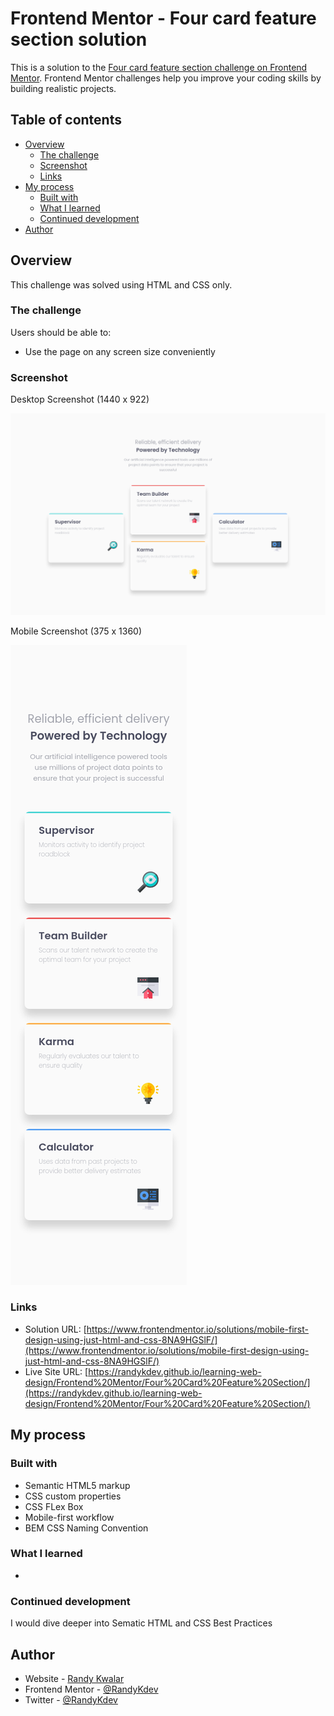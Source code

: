 # Frontend Mentor - Four card feature section solution

This is a solution to the [Four card feature section challenge on Frontend Mentor](https://www.frontendmentor.io/challenges/four-card-feature-section-weK1eFYK). Frontend Mentor challenges help you improve your coding skills by building realistic projects. 

## Table of contents

- [Overview](#overview)
  - [The challenge](#the-challenge)
  - [Screenshot](#screenshot)
  - [Links](#links)
- [My process](#my-process)
  - [Built with](#built-with)
  - [What I learned](#what-i-learned)
  - [Continued development](#continued-development)
- [Author](#author)


## Overview

This challenge was solved using HTML and CSS only.

### The challenge

Users should be able to:

- Use the page on any screen size conveniently

### Screenshot

Desktop Screenshot (1440 x 922)

![Desktop Screenshot](./screenshots/screenshot-desktop.png)

Mobile Screenshot (375 x 1360)

![Desktop Screenshot](./screenshots/screenshot-mobile.png)

### Links

- Solution URL: [https://www.frontendmentor.io/solutions/mobile-first-design-using-just-html-and-css-8NA9HGSlF/](https://www.frontendmentor.io/solutions/mobile-first-design-using-just-html-and-css-8NA9HGSlF/)
- Live Site URL: [https://randykdev.github.io/learning-web-design/Frontend%20Mentor/Four%20Card%20Feature%20Section/](https://randykdev.github.io/learning-web-design/Frontend%20Mentor/Four%20Card%20Feature%20Section/)

## My process

### Built with

- Semantic HTML5 markup
- CSS custom properties
- CSS FLex Box
- Mobile-first workflow
- BEM CSS Naming Convention

### What I learned

- 

### Continued development

I would dive deeper into Sematic HTML and CSS Best Practices

## Author

- Website - [Randy Kwalar](https://www.github.com/RandyKdev)
- Frontend Mentor - [@RandyKdev](https://www.frontendmentor.io/profile/RandyKdev)
- Twitter - [@RandyKdev](https://www.twitter.com/randykdev)
